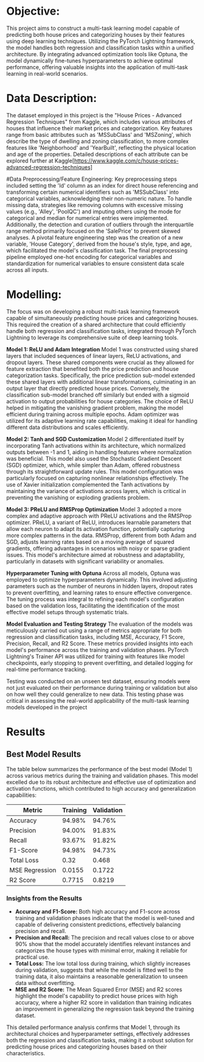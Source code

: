 # Objective:

This project aims to construct a multi-task learning model capable of predicting both house prices and categorizing houses by their features using deep learning techniques. Utilizing the PyTorch Lightning framework, the model handles both regression and classification tasks within a unified architecture. By integrating advanced optimization tools like Optuna, the model dynamically fine-tunes hyperparameters to achieve optimal performance, offering valuable insights into the application of multi-task learning in real-world scenarios.


# Data Description:

The dataset employed in this project is the "House Prices - Advanced Regression Techniques" from Kaggle, which includes various attributes of houses that influence their market prices and categorization. Key features range from basic attributes such as 'MSSubClass' and 'MSZoning', which describe the type of dwelling and zoning classification, to more complex features like 'Neighborhood' and 'YearBuilt', reflecting the physical location and age of the properties. Detailed descriptions of each attribute can be explored further at Kaggle[https://www.kaggle.com/c/house-prices-advanced-regression-techniques]

#Data Preprocessing/Feature Engineering:
Key preprocessing steps included setting the 'Id' column as an index for direct house referencing and transforming certain numerical identifiers such as 'MSSubClass' into categorical variables, acknowledging their non-numeric nature. To handle missing data, strategies like removing columns with excessive missing values (e.g., 'Alley', 'PoolQC') and imputing others using the mode for categorical and median for numerical entries were implemented. Additionally, the detection and curation of outliers through the interquartile range method primarily focused on the 'SalePrice' to prevent skewed analyses. A pivotal feature engineering step was the creation of a new variable, 'House Category', derived from the house's style, type, and age, which facilitated the model's classification task. The final preprocessing pipeline employed one-hot encoding for categorical variables and standardization for numerical variables to ensure consistent data scale across all inputs.

# Modelling:

The focus was on developing a robust multi-task learning framework capable of simultaneously predicting house prices and categorizing houses. This required the creation of a shared architecture that could efficiently handle both regression and classification tasks, integrated through PyTorch Lightning to leverage its comprehensive suite of deep learning tools.

**Model 1: ReLU and Adam Integration**
Model 1 was constructed using shared layers that included sequences of linear layers, ReLU activations, and dropout layers. These shared components were crucial as they allowed for feature extraction that benefited both the price prediction and house categorization tasks. Specifically, the price prediction sub-model extended these shared layers with additional linear transformations, culminating in an output layer that directly predicted house prices. Conversely, the classification sub-model branched off similarly but ended with a sigmoid activation to output probabilities for house categories. The choice of ReLU helped in mitigating the vanishing gradient problem, making the model efficient during training across multiple epochs. Adam optimizer was utilized for its adaptive learning rate capabilities, making it ideal for handling different data distributions and scales efficiently.

**Model 2: Tanh and SGD Customization**
Model 2 differentiated itself by incorporating Tanh activations within its architecture, which normalized outputs between -1 and 1, aiding in handling features where normalization was beneficial. This model also used the Stochastic Gradient Descent (SGD) optimizer, which, while simpler than Adam, offered robustness through its straightforward update rules. This model configuration was particularly focused on capturing nonlinear relationships effectively. The use of Xavier initialization complemented the Tanh activations by maintaining the variance of activations across layers, which is critical in preventing the vanishing or exploding gradients problem.

**Model 3: PReLU and RMSProp Optimization**
Model 3 adopted a more complex and adaptive approach with PReLU activations and the RMSProp optimizer. PReLU, a variant of ReLU, introduces learnable parameters that allow each neuron to adapt its activation function, potentially capturing more complex patterns in the data. RMSProp, different from both Adam and SGD, adjusts learning rates based on a moving average of squared gradients, offering advantages in scenarios with noisy or sparse gradient issues. This model's architecture aimed at robustness and adaptability, particularly in datasets with significant variability or anomalies.

**Hyperparameter Tuning with Optuna**
Across all models, Optuna was employed to optimize hyperparameters dynamically. This involved adjusting parameters such as the number of neurons in hidden layers, dropout rates to prevent overfitting, and learning rates to ensure effective convergence. The tuning process was integral to refining each model's configuration based on the validation loss, facilitating the identification of the most effective model setups through systematic trials.

**Model Evaluation and Testing Strategy**
The evaluation of the models was meticulously carried out using a range of metrics appropriate for both regression and classification tasks, including MSE, Accuracy, F1 Score, Precision, Recall, and R2 Score. These metrics provided insights into each model's performance across the training and validation phases. PyTorch Lightning's Trainer API was utilized for training with features like model checkpoints, early stopping to prevent overfitting, and detailed logging for real-time performance tracking.

Testing was conducted on an unseen test dataset, ensuring models were not just evaluated on their performance during training or validation but also on how well they could generalize to new data. This testing phase was critical in assessing the real-world applicability of the multi-task learning models developed in the project

# Results

## Best Model Results
The table below summarizes the performance of the best model (Model 1) across various metrics during the training and validation phases. This model excelled due to its robust architecture and effective use of optimization and activation functions, which contributed to high accuracy and generalization capabilities:

| Metric         | Training | Validation |
|----------------|----------|------------|
| Accuracy       | 94.98%   | 94.76%     |
| Precision      | 94.00%   | 91.83%     |
| Recall         | 93.67%   | 91.82%     |
| F1-Score       | 94.98%   | 94.73%     |
| Total Loss     | 0.32     | 0.468      |
| MSE Regression | 0.0155   | 0.1722     |
| R2 Score       | 0.7715   | 0.8219     |

### Insights from the Results

- **Accuracy and F1-Score:** Both high accuracy and F1-score across training and validation phases indicate that the model is well-tuned and capable of delivering consistent predictions, effectively balancing precision and recall.
- **Precision and Recall:** The precision and recall values close to or above 90% show that the model accurately identifies relevant instances and categorizes the house types with minimal error, making it reliable for practical use.
- **Total Loss:** The low total loss during training, which slightly increases during validation, suggests that while the model is fitted well to the training data, it also maintains a reasonable generalization to unseen data without overfitting.
- **MSE and R2 Score:** The Mean Squared Error (MSE) and R2 scores highlight the model's capability to predict house prices with high accuracy, where a higher R2 score in validation than training indicates an improvement in generalizing the regression task beyond the training dataset.

This detailed performance analysis confirms that Model 1, through its architectural choices and hyperparameter settings, effectively addresses both the regression and classification tasks, making it a robust solution for predicting house prices and categorizing houses based on their characteristics.


